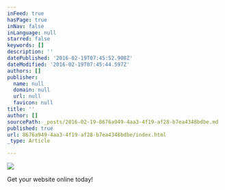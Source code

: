 ```yaml
---
inFeed: true
hasPage: true
inNav: false
inLanguage: null
starred: false
keywords: []
description: ''
datePublished: '2016-02-19T07:45:52.908Z'
dateModified: '2016-02-19T07:45:44.597Z'
authors: []
publisher:
  name: null
  domain: null
  url: null
  favicon: null
title: ''
author: []
sourcePath: _posts/2016-02-19-8676a949-4aa3-4f19-af28-b7ea4348bdbe.md
published: true
url: 8676a949-4aa3-4f19-af28-b7ea4348bdbe/index.html
_type: Article

---
```

![](https://the-grid-user-content.s3-us-west-2.amazonaws.com/7af2ab4b-aaf4-4441-a451-601d4f1c4b62.jpg)

Get your website online today!
